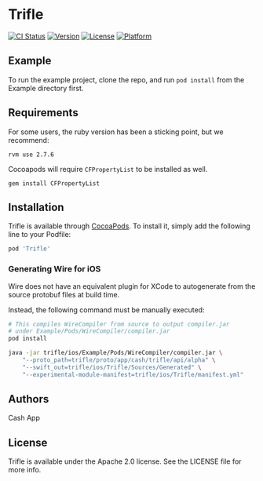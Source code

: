 # Trifle
[![CI Status](https://img.shields.io/travis/CashApp/Trifle.svg?style=flat)](https://github.com/cashapp/trifle/actions?branch%3Amain+workflow%3A%22Swift+CI+on+PR%22)
[![Version](https://img.shields.io/cocoapods/v/Trifle.svg?style=flat)](https://cocoapods.org/pods/Trifle)
[![License](https://img.shields.io/cocoapods/l/Trifle.svg?style=flat)](https://cocoapods.org/pods/Trifle)
[![Platform](https://img.shields.io/cocoapods/p/Trifle.svg?style=flat)](https://cocoapods.org/pods/Trifle)

## Example

To run the example project, clone the repo, and run `pod install` from the
Example directory first.

## Requirements

For some users, the ruby version has been a sticking point, but we recommend:

```
rvm use 2.7.6
```

Cocoapods will require `CFPropertyList` to be installed as well.

```
gem install CFPropertyList
```

## Installation

Trifle is available through [CocoaPods](https://cocoapods.org). To
install it, simply add the following line to your Podfile:

```ruby
pod 'Trifle'
```

### Generating Wire for iOS

Wire does not have an equivalent plugin for XCode to autogenerate
from the source protobuf files at build time. 

Instead, the following command must be manually executed:

```bash
# This compiles WireCompiler from source to output compiler.jar
# under Example/Pods/WireCompiler/compiler.jar
pod install

java -jar trifle/ios/Example/Pods/WireCompiler/compiler.jar \
    "--proto_path=trifle/proto/app/cash/trifle/api/alpha" \
    "--swift_out=trifle/ios/Trifle/Sources/Generated" \
    "--experimental-module-manifest=trifle/ios/Trifle/manifest.yml"
```

## Authors

Cash App

## License

Trifle is available under the Apache 2.0 license. See the LICENSE file
for more info.
